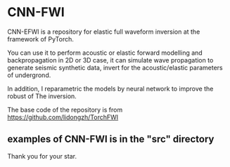 # CNN-FWI

CNN-EFWI is a repository for elastic full waveform inversion at the framework of PyTorch. 

You can use it to perform acoustic or elastic forward modelling and backpropagation in 2D or 3D case, it can simulate wave propagation to generate seismic synthetic data, invert for the acoustic/elastic parameters of undergrond.

In addition, I reparametric the models by neural network to improve the robust of The inversion.

The base code of the repository is from https://github.com/lidongzh/TorchFWI

## examples of CNN-FWI is in the "src" directory

Thank you for your star.
